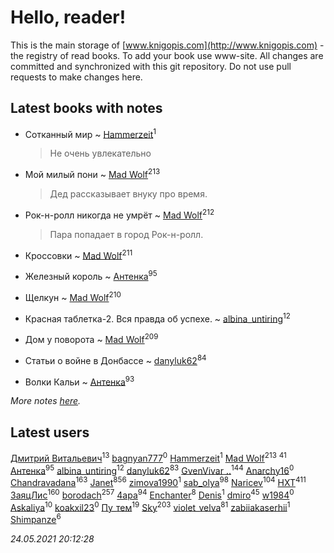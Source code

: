 # Hello, reader!
This is the main storage of [www.knigopis.com](http://www.knigopis.com) - the registry of read books.
To add your book use www-site. All changes are committed and synchronized with this git repository.
Do not use pull requests to make changes here.


## Latest books with notes
* Сотканный мир ~ [Hammerzeit](users/103/103389838241993724492-google)<sup>1</sup>
    > Не очень увлекательно

* Мой милый пони ~ [Mad Wolf](users/947/94738840-vkontakte)<sup>213</sup>
    > Дед рассказывает внуку про время.

* Рок-н-ролл никогда не умрёт ~ [Mad Wolf](users/947/94738840-vkontakte)<sup>212</sup>
    > Пара попадает в город Рок-н-ролл.

* Кроссовки ~ [Mad Wolf](users/947/94738840-vkontakte)<sup>211</sup>

* Железный король ~ [Антенка](users/118/118158645037334943900-google)<sup>95</sup>

* Щелкун ~ [Mad Wolf](users/947/94738840-vkontakte)<sup>210</sup>

* Красная таблетка-2. Вся правда об успехе. ~ [albina_untiring](users/257/2579695-vkontakte)<sup>12</sup>

* Дом у поворота ~ [Mad Wolf](users/947/94738840-vkontakte)<sup>209</sup>

* Статьи о войне в Донбассе ~ [danyluk62](users/374/374149854-vkontakte)<sup>84</sup>

* Волки Кальи ~ [Антенка](users/118/118158645037334943900-google)<sup>93</sup>


_More notes [here](latest_books_with_notes.md)._


## Latest users
[Дмитрий Витальевич](users/116/116650782618177766821-googleplus)<sup>13</sup> 
[bagnyan777](users/275/2756136091613116923-mailru)<sup>0</sup> 
[Hammerzeit](users/103/103389838241993724492-google)<sup>1</sup> 
[Mad Wolf](users/947/94738840-vkontakte)<sup>213</sup> 
[](users/153/1537586159620888-facebook)<sup>41</sup> 
[Антенка](users/118/118158645037334943900-google)<sup>95</sup> 
[albina_untiring](users/257/2579695-vkontakte)<sup>12</sup> 
[danyluk62](users/374/374149854-vkontakte)<sup>83</sup> 
[GvenVivar ..](users/158/158266434925901-facebook)<sup>144</sup> 
[Anarchy16](users/103/103241427589325528077-google)<sup>0</sup> 
[Chandravadana](users/105/105866022348292919948-google)<sup>163</sup> 
[Janet](users/108/108113656204404967440-google)<sup>856</sup> 
[zimova1990](users/111/111025093-yandex)<sup>1</sup> 
[sab_olya](users/139/139338401-vkontakte)<sup>98</sup> 
[Naricev](users/107/107090515204537133928-google)<sup>104</sup> 
[HXT](users/100/100002563462782-facebook)<sup>411</sup> 
[ЗаяцЛис](users/112/112388384595246311466-google)<sup>160</sup> 
[borodach](users/157/15706320-vkontakte)<sup>257</sup> 
[4apa](users/117/117392596378069249667-google)<sup>94</sup> 
[Enchanter](users/100/100275284640928997494-google)<sup>8</sup> 
[Denis](users/100/100001355756908-facebook)<sup>1</sup> 
[dmiro](users/571/5714115-vkontakte)<sup>45</sup> 
[w1984](users/107/107323625212383253068-google)<sup>0</sup> 
[Askaliya](users/326/326783541-vkontakte)<sup>10</sup> 
[koakxil23](users/513/513268475-yandex)<sup>0</sup> 
[Пу_тем](users/344/3448154788585127-facebook)<sup>19</sup> 
[Sky](users/118/118049897850017649660-googleplus)<sup>203</sup> 
[violet_velva](users/116/116961712580551399099-google)<sup>81</sup> 
[zabiiakaserhii](users/100/100986570544775597300-google)<sup>1</sup> 
[Shimpanze](users/108/108324375224819470216-google)<sup>6</sup> 


_24.05.2021 20:12:28_
